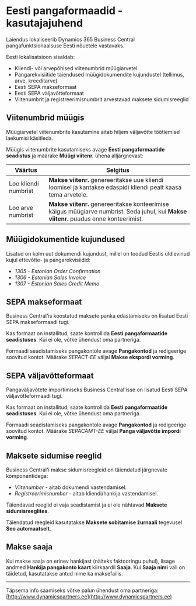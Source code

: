 ---
---
# Eesti pangaformaadid - kasutajajuhend
Laiendus lokaliseerib Dynamics 365 Business Central pangafunktsionaalsuse Eesti nõuetele vastavaks.

Eesti lokalisatsioon sisaldab:
- Kliendi- või arvepõhised viitenumbrid müügiarvetel
- Pangarekvisiitide täiendused müügidokumendite kujundustel (tellimus, arve, kreeditarve)
- Eesti SEPA makseformaat
- Eesti SEPA väljavõtteformaat
- Viitenumbrit ja registreerimisnumbrit arvestavad maksete sidumisreeglid

## Viitenumbrid müügis
Müügiarvetel viitenumbrite kasutamine aitab hiljem väljavõtte töötlemisel laekumisi käsitleda.

Müügis viitenumbrite kasutamiseks avage **Eesti pangaformaatide seadistus** ja määrake **Müügi viitenr.** ühena alljärgnevast:

Väärtus | Selgitus
-- | --
Loo kliendi numbrist | **Makse viitenr.** genereeritakse uue kliendi loomisel ja kantakse edaspidi kliendi pealt kaasa tema arvetele.
Loo arve numbrist | **Makse viitenr.** genereeritakse konteerimise käigus müügiarve numbrist. Seda juhul, kui **Makse viitenr.** puudus enne konteerimist.

## Müügidokumentide kujundused
Lisatud on kolm uut dokumendi kujundust, millel on toodud Eestis üldlevinud kujul ettevõtte- ja pangarekvisiidid:
-  *1305 - Estonian Order Confirmation*
-  *1306 - Estonian Sales Invoice*
-  *1307 - Estonian Sales Credit Memo*

## SEPA makseformaat
Business Central'is koostatud maksete panka edastamiseks on lisatud Eesti SEPA makseformaadi tugi.

Kas formaat on installitud, saate kontrollida **Eesti pangaformaatide seadistuses**. Kui ei ole, võtke ühendust oma partneriga.

Formaadi seadistamiseks pangakontole avage **Pangakontod** ja redigeerige soovitud kontot. Määrake *SEPACT-EE* väljal **Makse ekspordi vorming**.

## SEPA väljavõtteformaat
Pangaväljavõtete importimiseks Business Central'isse on lisatud Eesti SEPA väljavõtteformaadi tugi.

Kas formaat on installitud, saate kontrollida **Eesti pangaformaatide seadistuses**. Kui ei ole, võtke ühendust oma partneriga.

Formaadi seadistamiseks pangakontole avage **Pangakontod** ja redigeerige soovitud kontot. Määrake *SEPACAMT-EE* väljal **Panga väljavõtte impordi vorming**.

## Maksete sidumise reeglid
Business Central'i makse sidumisreegleid on täiendatud järgnevate komponentidega: 
-  *Viitenumber* - aitab dokumendi vastendamisel.
-  *Registreerimisnumber* - aitab kliendi/hankija vastendamisel.

Täiendavad reeglid ei vaja seadistamist ja ei ole nähtavad **Maksete sidumisreeglites**.

Täiendatud reegleid kasutatakse **Maksete sobitamise žurnaali** tegevusel  **Seo automaatselt**.

## Makse saaja
Kui makse saaja on erinev hankijast (näiteks faktooringu puhul), lisage andmed **Hankija pangakonto kaart** kiirkaardil **Saaja**. Kui **Saaja nimi** väli on täidetud, kasutatakse antud nime ka maksefailis. 

***

Täpsema info saamiseks võtke palun ühendust oma partneriga:  
[http://www.dynamicspartners.ee](http://www.dynamicspartners.ee)
